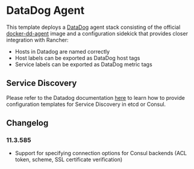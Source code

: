 # DataDog Agent

This template deploys a [DataDog](https://www.datadoghq.com/) agent stack consisting of the official [docker-dd-agent](https://www.github.com/Datadog/docker-dd-agent) image and a configuration sidekick that provides closer integration with Rancher:

* Hosts in Datadog are named correctly
* Host labels can be exported as DataDog host tags
* Service labels can be exported as DataDog metric tags

## Service Discovery
Please refer to the Datadog documentation [here](http://docs.datadoghq.com/guides/servicediscovery/) to learn how to provide configuration templates for Service Discovery in etcd or Consul.

## Changelog

### 11.3.585

* Support for specifying connection options for Consul backends (ACL token, scheme, SSL certificate verification)